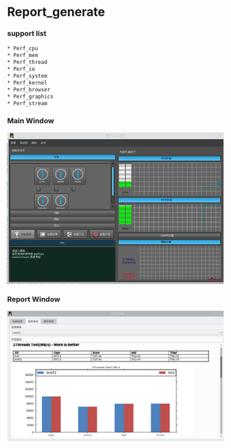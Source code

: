 # Report_generate
### support list
    * Perf_cpu
    * Perf_mem
    * Perf_thread
    * Perf_io
    * Perf_system
    * Perf_kernel
    * Perf_browser
    * Perf_graphics
    * Perf_stream

### Main Window

![Text](doc/main.png)

### Report Window

![Text](doc/result.png)



